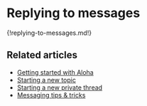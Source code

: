 # Replying to messages

{!replying-to-messages.md!}

## Related articles

* [Getting started with Aloha](/help/getting-started-with-aloha)
* [Starting a new topic](/help/starting-a-new-topic)
* [Starting a new private thread](/help/starting-a-new-private-thread)
* [Messaging tips & tricks](/help/messaging-tips)
